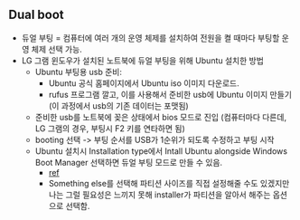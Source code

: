 ## Dual boot
* 듀얼 부팅 = 컴퓨터에 여러 개의 운영 체제를 설치하여 전원을 켤 때마다 부팅할 운영 체제 선택 가능.
* LG 그램 윈도우가 설치된 노트북에 듀얼 부팅을 위해 Ubuntu 설치한 방법
    * Ubuntu 부팅용 usb 준비:
        * Ubuntu 공식 홈페이지에서 Ubuntu iso 이미지 다운로드.
        * rufus 프로그램 깔고, 이를 사용해서 준비한 usb에 Ubuntu 이미지 만들기 (이 과정에서 usb의 기존 데이터는 포맷됨)
    * 준비한 usb를 노트북에 꽂은 상태에서 bios 모드로 진입 (컴퓨터마다 다른데, LG 그램의 경우, 부팅시 F2 키를 연타하면 됨)
    * booting 선택 -> 부팅 순서를 USB가 1순위가 되도록 수정하고 부팅 시작
    * Ubuntu 설치시 Installation type에서 Intall Ubuntu alongside Windows Boot Manager 선택하면 듀얼 부팅 모드로 만들 수 있음.
        * [ref](https://www.itzgeek.com/how-tos/linux/ubuntu-how-tos/how-to-install-ubuntu-18-04-alongside-with-windows-10-or-8-in-dual-boot.html)
        * Something else를 선택해 파티션 사이즈를 직접 설정해줄 수도 있겠지만 나는 그럴 필요성은 느끼지 못해 installer가 파티션을 알아서 해주는 옵션으로 선택함.
